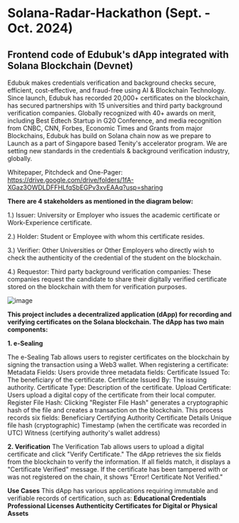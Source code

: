 # Solana-Radar-Hackathon (Sept. - Oct. 2024)

## Frontend code of Edubuk's dApp integrated with Solana Blockchain (Devnet)

Edubuk makes credentials verification and background checks secure, efficient, cost-effective, and fraud-free using AI & Blockchain Technology. Since launch, Edubuk has recorded 20,000+ certificates on the blockchain, has secured partnerships with 15 universities and third party background verification companies. Globally recognized with 40+ awards on merit, including Best Edtech Startup in G20 Conference, and media recognition from CNBC, CNN, Forbes, Economic Times and Grants from major Blockchains, Edubuk has build on Solana chain now as we prepare to Launch as a part of Singapore based Tenity's accelerator program. We are setting new standards in the credentials & background verification industry, globally.

Whitepaper, Pitchdeck and One-Pager: https://drive.google.com/drive/folders/1fA-XGaz3OWDLDFFHLfqSbEGPv3xvEAAq?usp=sharing

**There are 4 stakeholders as mentioned in the diagram below:**

1.) Issuer: University or Employer who issues the academic certificate or Work-Experience certificate.

2.) Holder: Student or Employee with whom this certificate resides.

3.) Verifier: Other Universities or Other Employers who directly wish to check the authenticity of the credential of the student on the blockchain.

4.) Requestor: Third party background verification companies: These companies request the candidate to share their digitally verified certificate stored on the blockchain with them for verification purposes.

![image](https://github.com/user-attachments/assets/60901a8b-143c-41e6-947c-aa77b627f4cb)

**This project includes a decentralized application (dApp) for recording and verifying certificates on the Solana blockchain. The dApp has two main components:**

**1. e-Sealing**

The e-Sealing Tab allows users to register certificates on the blockchain by signing the transaction using a Web3 wallet. When registering a certificate:
Metadata Fields: Users provide three metadata fields:
Certificate Issued To: The beneficiary of the certificate.
Certificate Issued By: The issuing authority.
Certificate Type: Description of the certificate.
Upload Certificate: Users upload a digital copy of the certificate from their local computer.
Register File Hash: Clicking "Register File Hash" generates a cryptographic hash of the file and creates a transaction on the blockchain. This process records six fields:
Beneficiary
Certifying Authority
Certificate Details
Unique file hash (cryptographic)
Timestamp (when the certificate was recorded in UTC)
Witness (certifying authority's wallet address)

**2. Verification**
The Verification Tab allows users to upload a digital certificate and click "Verify Certificate." The dApp retrieves the six fields from the blockchain to verify the information. If all fields match, it displays a "Certificate Verified" message. If the certificate has been tampered with or was not registered on the chain, it shows "Error! Certificate Not Verified."

**Use Cases**
This dApp has various applications requiring immutable and verifiable records of certification, such as:
**Educational Credentials
Professional Licenses
Authenticity Certificates for Digital or Physical Assets**
